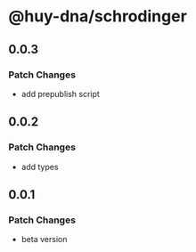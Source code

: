 # @huy-dna/schrodinger

## 0.0.3

### Patch Changes

- add prepublish script

## 0.0.2

### Patch Changes

- add types

## 0.0.1

### Patch Changes

- beta version

